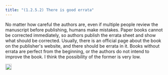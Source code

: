 ```yaml
---
title: "(1.2.5.2) There is good errata"
---
```


No matter how careful the authors are, even if multiple people review the manuscript before publishing, humans make mistakes. Paper books cannot be corrected immediately, so authors publish the errata sheet and show what should be corrected. Usually, there is an official page about the book on the publisher's website, and there should be errata in it. Books without errata are perfect from the beginning, or the authors do not intend to improve the book. I think the possibility of the former is very low.

<img src='https://scrapbox.io/api/pages/nishio-en/en/icon' alt='en.icon' height="19.5"/>